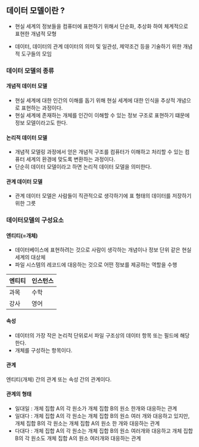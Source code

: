 ## 데이터 모델이란 ?

- 현실 세계의 정보들을 컴퓨터에 표현하기 위해서 단순화, 추상화 하여 체계적으로 표현한 개념적 모형

- 데이터, 데이터의 관계 데이터의 의미 및 일관성, 제약조건 등을 기술하기 위한 개념적 도구들의 모임

### 데이터 모델의 종류

#### 개념적 데이터 모델

- 현실 세계에 대한 인간의 이해를 돕기 위해 현실 세계에 대한 인식을 추상적 개념으로 표현하는 과정이다.
- 현실 세계에 존재하는 개체를 인간이 이해할 수 있는 정보 구조로 표현하기 떄문에 정보 모델이라고도 한다.

#### 논리적 데이터 모델

- 개념적 모델링 과정에서 얻은 개념적 구조를 컴퓨터가 이해하고 처리할 수 있는 컴퓨터 세계의 환경에 맞도록 변환하는 과정이다.
- 단순히 데이터 모델이라고 하면 논리적 데이터 모델을 의미한다.

#### 관계 데이터 모델

- 관계 데이터 모델은 사람들이 직관적으로 생각하기에 표 형태의 데이터를 저장하기 위한 그릇

### 데이터모델의 구성요소

#### 엔티티(=개체)

- 데이터베이스에 표현하려는 것으로 사람이 생각하는 개념이나 정보 단위 같은 현실 세계의 대상체
- 파일 시스템의 레코드에 대응하는 것으로 어떤 정보를 제공하는 역할을 수행

| 엔티티 | 인스턴스 |
| ------ | -------- |
| 과목   | 수학     |
| 강사   | 영어     |

#### 속성

- 데이터의 가장 작은 논리적 단위로서 파일 구조상의 데이터 항목 또는 필드에 해당한다.
- 개체를 구성하는 항목이다.

#### 관계

엔티티(개체) 간의 관계 또는 속성 간의 관계이다.

#### 관계의 형태

- 일대일 : 개체 집합 A의 각 원소가 개체 집합 B의 원소 한개와 대응하는 관계
- 일대다 : 개체 집합 A의 각 원소는 개체 집합 B의 원소 여러 개와 대응하고 있지만, 개체 집합 B의 각 원소는 개체 집합 A의 원소 한 개와 대응하는 관계
- 다대다 : 개체 집합 A의 각 원소는 개체 집합 B의 원소 여러개와 대응하고 개체 집합 B의 각 원소도 개체 집합 A의 원소 여러개와 대응하는 관계
